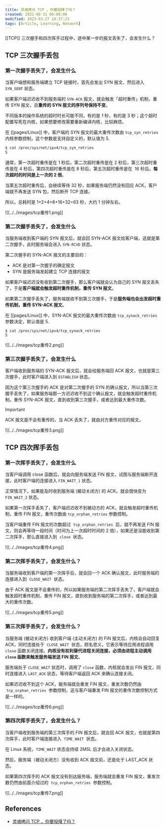 ```yaml
---
title: 灵魂拷问 TCP ，你要投降了吗？
created: 2022-08-31 00:00:00
modified: 2023-03-27 10:37:23
tags: [Article, Learning, Network]
---
```


[[TCP]] 三次握手和四次挥手过程中，途中某一步的报文丢失了，会发生什么？

## TCP 三次握手丢包

### 第一次握手丢失了，会发生什么

当客户端想和服务端建立 TCP 链接时，首先会发出 SYN 报文，然后进入 `SYN_SENT` 状态。

如果客户端迟迟收不到服务端的 `SYN-ACK` 报文，就会触发「超时重传」机制，重传 SYN 报文，且**重传的 SYN 报文的序列号保持不变**。

不同版本的操作系统的超时时长可能不同，有的是 1 秒，有的是 3 秒；这个超时配置写死在内核，如果想要修改需要重新编译内核，比较麻烦。

在 [[pages/Linux]] 中，客户端的 SYN 报文的最大重传次数由 `tcp_syn_retries` 内核参数控制，这个参数是支持自定义的，默认值为 5.

```bash
$ cat /proc/sys/net/ipv4/tcp_syn_retries
5
```

通常，第一次超时重传是在 1 秒后，第二次超时重传是在 2 秒后，第三次超时重传是在 4 秒后，第四次超时重传是在 8 秒后，第五次超时重传是在  16 秒后。**每次超时的时间是上一次的 2 倍**。

当第五次超时重传后，会继续等待 32 秒，如果服务端仍然没有回应 ACK，客户端就不再发送 SYN 包，然后断开 TCP 连接。

所以，总耗时是 1+2+4+8+16+32=63 秒，大约 1 分钟左右。

![[../../images/tcp重传1.png]]

### 第二次握手丢失了，会发生什么

当服务端收到客户端的 SYN 报文后，就会回 SYN-ACK 报文给客户端，这就是第二次握手，此时服务端会进入 `SYN-RCVD` 状态。

第二次握手的 SYN-ACK 报文的主要目的：

- ACK 是对第一次握手的确定报文
- SYN 是服务端发起建立 TCP 连接的报文

如果客户端迟迟没有收到第二次握手，那么客户端就会认为自己的 SYN 报文丢失了，于是**客户端就会触发超时重传机制，重传 SYN 报文**。

如果第二次握手丢失了，服务端就收不到第三次握手，于是**服务端也会出发超时重传机制，重传 SYN-ACK 报文**。

在 [[pages/Linux]] 中，SYN-ACK 报文的最大重传次数由 `tcp_synack_retries` 参数决定，默认值是 5.

```shell
$ cat /proc/sys/net/ipv4/tcp_synack_retries
5
```

![[../../images/tcp重传2.png]]

### 第三次握手丢失了，会发生什么

客户端收到服务端的 SYN-ACK 报文后，就会给服务端回 ACK 报文，也就是第三次握手，此时客户端进入到 `ESTABLISH` 状态。

因为这个第三次握手的 ACK 是对第二次握手的 SYN 的确认报文，所以当第三次握手丢失了，如果服务端那一方迟迟收不到这个确认报文，就会触发超时重传机制，重传 SYN-ACK 报文，直到收到第三次握手，或者达到最大重传次数。

> [!important]
> ACK 报文是不会有重传的，当 ACK 丢失了，就由对方重传对应的报文。

![[../../images/tcp重传3.png]]

## TCP 四次挥手丢包

### 第一次挥手丢失了，会发生什么

当客户端调用 close 函数后，就会向服务端发送 FIN 报文，试图与服务端断开连接，此时客户端的连接进入 `FIN_WAIT_1` 状态。

正常情况下，如果能及时收到服务端 (被动关闭方) 的 ACK，就会很快变为 `FIN_WAIT_2` 状态。

如果第一次挥手丢失了，客户端迟迟收不到被动方的 ACK，就会触发超时重传机制，重传 FIN 报文，重传次数由 `tcp_orphan_retries` 参数控制。

当客户端重传 FIN 报文的次数超过  `tcp_orphan_retries`  后，就不再发送 FIN 报文，则会再等待一段时间（时间为上一次超时时间的 2 倍），如果还是没能收到第二次挥手，那么直接进入到  `close`  状态。

![[../../images/tcp重传4.png]]

### 第二次挥手丢失了，会发生什么？

当服务端收到客户端的第一次挥手后，就会回一个 ACK 确认报文，此时服务端的连接进入到  `CLOSE_WAIT`  状态。

由于 ACK 报文是不会重传的，所以如果服务端的第二次挥手丢失了，客户端就会触发超时重传机制，重传 FIN 报文，直到收到服务端的第二次挥手，或者达到最大的重传次数。

![[../../images/tcp重传5.png]]

### 第三次挥手丢失了，会发生什么？

当服务端 (被动关闭方) 收到客户端 (主动关闭方) 的 FIN 报文后，内核会自动回复 ACK，同时连接处于  `CLOSE_WAIT`  状态，顾名思义，它表示等待应用进程调用 `close` 函数关闭连接。**内核没有权利替代进程关闭连接，必须由进程主动调用 `close` 函数来触发服务端发送 FIN 报文**。

服务端处于 `CLOSE_WAIT` 状态时，调用了 `close` 函数，内核就会发出 FIN 报文，同时连接进入 `LAST_ACK` 状态，等待客户端返回 ACK 来确认连接关闭。

如果迟迟收不到这个 ACK，服务端就会重发 FIN 报文，重发次数仍然由  `tcp_orphan_retries`  参数控制，这与客户端重发 FIN 报文的重传次数控制方式是一样的。

![[../../images/tcp重传6.png]]

### 第四次挥手丢失了，会发生什么？

当客户端收到服务端的第三次挥手的 FIN 报文后，就会回 ACK 报文，也就是第四次挥手，此时客户端连接进入  `TIME_WAIT`  状态。

在 Linux 系统，`TIME_WAIT` 状态会持续 2MSL 后才会进入关闭状态。

然后，服务端（被动关闭方）没有收到 ACK 报文前，还是处于 LAST_ACK 状态。

如果第四次挥手的 ACK 报文没有到达服务端，服务端就会重发 FIN 报文，重发次数仍然由前面介绍过的  `tcp_orphan_retries`  参数控制。

![[../../images/tcp重传7.png]]

## References

- [灵魂拷问 TCP ，你要投降了吗？](https://mp.weixin.qq.com/s/YuatfDtpWcj4yCdeeMxULA)
